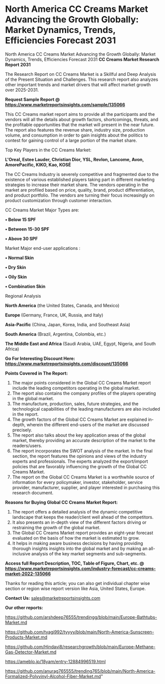 # North America CC Creams Market Advancing the Growth Globally: Market Dynamics, Trends, Efficiencies Forecast 2031
 North America CC Creams Market Advancing the Growth Globally: Market Dynamics, Trends, Efficiencies Forecast 2031
<strong>CC Creams Market Research Report 2031</strong>

The Research Report on CC Creams Market is a Skillful and Deep Analysis of the Present Situation and Challenges. This research report also analyzes other important trends and market drivers that will affect market growth over 2025-2031.

<strong>Request Sample Report @ <a href=https://www.marketreportsinsights.com/sample/135066>https://www.marketreportsinsights.com/sample/135066</a></strong>

This CC Creams market report aims to provide all the participants and the vendors will all the details about growth factors, shortcomings, threats, and the profitable opportunities that the market will present in the near future. The report also features the revenue share, industry size, production volume, and consumption in order to gain insights about the politics to contest for gaining control of a large portion of the market share.

Top Key Players in the CC Creams Market:

<strong>L'Oreal, Estee Lauder, Christian Dior, YSL, Revlon, Lancome, Avon, AmorePacific, KIKO, Kao, KOSÉ</strong>

The CC Creams Industry is severely competitive and fragmented due to the existence of various established players taking part in different marketing strategies to increase their market share. The vendors operating in the market are profiled based on price, quality, brand, product differentiation, and product portfolio. The vendors are turning their focus increasingly on product customization through customer interaction.

CC Creams Market Major Types are:

<strong>• Below 15 SPF

• Between 15-30 SPF

• Above 30 SPF</strong>

Market Major end-user applications :

<strong>• Normal Skin

• Dry Skin

• Oily Skin

• Combination Skin</strong>

Regional Analysis

</u><strong><b>North America</b></strong> (the United States, Canada, and Mexico)

<strong><b>Europe </b></strong>(Germany, France, UK, Russia, and Italy)

<strong><b>Asia-Pacific</b></strong> (China, Japan, Korea, India, and Southeast Asia)

<strong><b>South America</b></strong> (Brazil, Argentina, Colombia, etc.)

<strong><b>The Middle East and Africa</b></strong> (Saudi Arabia, UAE, Egypt, Nigeria, and South Africa)

<strong>Go For Interesting Discount Here: <a href=https://www.marketreportsinsights.com/discount/135066>https://www.marketreportsinsights.com/discount/135066</a></strong>

<strong>Points Covered in The Report:</strong>
<ol>
  <li>The major points considered in the Global CC Creams Market report include the leading competitors operating in the global market.</li>
  <li>The report also contains the company profiles of the players operating in the global market.</li>
  <li>The manufacture, production, sales, future strategies, and the technological capabilities of the leading manufacturers are also included in the report.</li>
  <li>The growth factors of the Global CC Creams Market are explained in-depth, wherein the different end-users of the market are discussed precisely.</li>
  <li>The report also talks about the key application areas of the global market, thereby providing an accurate description of the market to the readers/users.</li>
  <li>The report incorporates the SWOT analysis of the market. In the final section, the report features the opinions and views of the industry experts and professionals. The experts analyzed the export/import policies that are favorably influencing the growth of the Global CC Creams Market.</li>
  <li>The report on the Global CC Creams Market is a worthwhile source of information for every policymaker, investor, stakeholder, service provider, manufacturer, supplier, and player interested in purchasing this research document.</li>
</ol>
<strong>Reasons for Buying Global CC Creams Market Report:</strong>

<ol>
  <li>The report offers a detailed analysis of the dynamic competitive landscape that keeps the reader/client well ahead of the competitors.</li>
  <li>It also presents an in-depth view of the different factors driving or restraining the growth of the global market.</li>
  <li>The Global CC Creams Market report provides an eight-year forecast evaluated on the basis of how the market is estimated to grow.</li>
  <li>It helps in making aware business decisions by having providing thorough insights insights into the global market and by making an all-inclusive analysis of the key market segments and sub-segments.</li>
</ol>
<strong>Access full Report Description, TOC, Table of Figure, Chart, etc. @ <a href=https://www.marketreportsinsights.com/industry-forecast/cc-creams-market-2022-135066>https://www.marketreportsinsights.com/industry-forecast/cc-creams-market-2022-135066</a></strong>


Thanks for reading this article; you can also get individual chapter wise section or region wise report version like Asia, United States, Europe.

<strong>Contact Us:</strong>
sales@marketreportsinsights.com

<strong>Our other reports:</strong>

<a href=https://github.com/arshdeep76555/trendingg/blob/main/Europe-Bathtubs-Market.md>https://github.com/arshdeep76555/trendingg/blob/main/Europe-Bathtubs-Market.md</a>

<a href=https://github.com/tyagi992/tyyyy/blob/main/North-America-Sunscreen-Products-Market.md>https://github.com/tyagi992/tyyyy/blob/main/North-America-Sunscreen-Products-Market.md</a>

<a href=https://github.com/Hindavi8/researchgrowth/blob/main/Europe-Methane-Gas-Detector-Market.md>https://github.com/Hindavi8/researchgrowth/blob/main/Europe-Methane-Gas-Detector-Market.md</a>

<a href=https://ameblo.jp/18yam/entry-12884996519.html>https://ameblo.jp/18yam/entry-12884996519.html</a>

<a href=https://github.com/anurag765555/trending765/blob/main/North-America-Formalized-Polyvinyl-Alcohol-Fiber-Market.md>https://github.com/anurag765555/trending765/blob/main/North-America-Formalized-Polyvinyl-Alcohol-Fiber-Market.md</a>"

